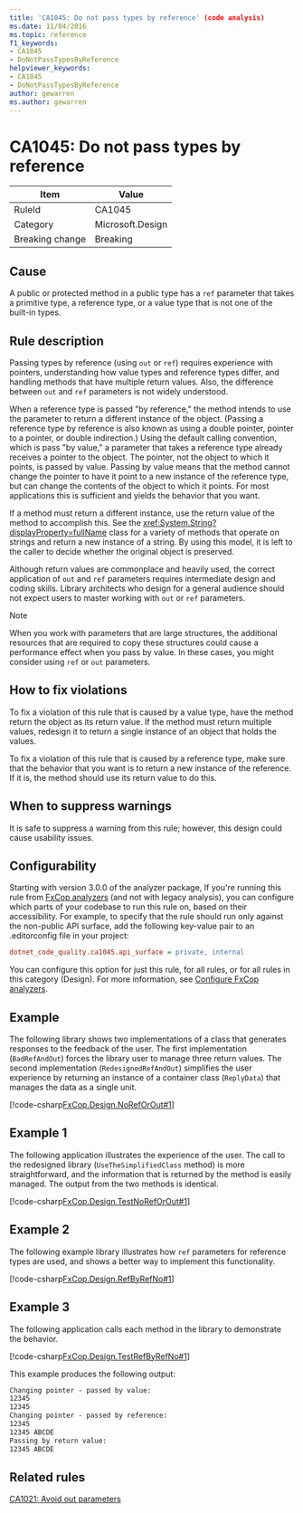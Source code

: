 ```yaml
---
title: 'CA1045: Do not pass types by reference' (code analysis)
ms.date: 11/04/2016
ms.topic: reference
f1_keywords:
- CA1045
- DoNotPassTypesByReference
helpviewer_keywords:
- CA1045
- DoNotPassTypesByReference
author: gewarren
ms.author: gewarren
---
```

# CA1045: Do not pass types by reference

|Item|Value|
|-|-|
|RuleId|CA1045|
|Category|Microsoft.Design|
|Breaking change|Breaking|

## Cause

A public or protected method in a public type has a `ref` parameter that takes a primitive type, a reference type, or a value type that is not one of the built-in types.

## Rule description

Passing types by reference (using `out` or `ref`) requires experience with pointers, understanding how value types and reference types differ, and handling methods that have multiple return values. Also, the difference between `out` and `ref` parameters is not widely understood.

When a reference type is passed "by reference," the method intends to use the parameter to return a different instance of the object. (Passing a reference type by reference is also known as using a double pointer, pointer to a pointer, or double indirection.) Using the default calling convention, which is pass "by value," a parameter that takes a reference type already receives a pointer to the object. The pointer, not the object to which it points, is passed by value. Passing by value means that the method cannot change the pointer to have it point to a new instance of the reference type, but can change the contents of the object to which it points. For most applications this is sufficient and yields the behavior that you want.

If a method must return a different instance, use the return value of the method to accomplish this. See the <xref:System.String?displayProperty=fullName> class for a variety of methods that operate on strings and return a new instance of a string. By using this model, it is left to the caller to decide whether the original object is preserved.

Although return values are commonplace and heavily used, the correct application of `out` and `ref` parameters requires intermediate design and coding skills. Library architects who design for a general audience should not expect users to master working with `out` or `ref` parameters.

> [!NOTE]
> When you work with parameters that are large structures, the additional resources that are required to copy these structures could cause a performance effect when you pass by value. In these cases, you might consider using `ref` or `out` parameters.

## How to fix violations

To fix a violation of this rule that is caused by a value type, have the method return the object as its return value. If the method must return multiple values, redesign it to return a single instance of an object that holds the values.

To fix a violation of this rule that is caused by a reference type, make sure that the behavior that you want is to return a new instance of the reference. If it is, the method should use its return value to do this.

## When to suppress warnings

It is safe to suppress a warning from this rule; however, this design could cause usability issues.

## Configurability

Starting with version 3.0.0 of the analyzer package, If you're running this rule from [FxCop analyzers](install-fxcop-analyzers.md) (and not with legacy analysis), you can configure which parts of your codebase to run this rule on, based on their accessibility. For example, to specify that the rule should run only against the non-public API surface, add the following key-value pair to an .editorconfig file in your project:

```ini
dotnet_code_quality.ca1045.api_surface = private, internal
```

You can configure this option for just this rule, for all rules, or for all rules in this category (Design). For more information, see [Configure FxCop analyzers](configure-fxcop-analyzers.md).

## Example

The following library shows two implementations of a class that generates responses to the feedback of the user. The first implementation (`BadRefAndOut`) forces the library user to manage three return values. The second implementation (`RedesignedRefAndOut`) simplifies the user experience by returning an instance of a container class (`ReplyData`) that manages the data as a single unit.

[!code-csharp[FxCop.Design.NoRefOrOut#1](../code-quality/codesnippet/CSharp/ca1045-do-not-pass-types-by-reference_1.cs)]

## Example 1

The following application illustrates the experience of the user. The call to the redesigned library (`UseTheSimplifiedClass` method) is more straightforward, and the information that is returned by the method is easily managed. The output from the two methods is identical.

[!code-csharp[FxCop.Design.TestNoRefOrOut#1](../code-quality/codesnippet/CSharp/ca1045-do-not-pass-types-by-reference_2.cs)]

## Example 2

The following example library illustrates how `ref` parameters for reference types are used, and shows a better way to implement this functionality.

[!code-csharp[FxCop.Design.RefByRefNo#1](../code-quality/codesnippet/CSharp/ca1045-do-not-pass-types-by-reference_3.cs)]

## Example 3

The following application calls each method in the library to demonstrate the behavior.

[!code-csharp[FxCop.Design.TestRefByRefNo#1](../code-quality/codesnippet/CSharp/ca1045-do-not-pass-types-by-reference_4.cs)]

This example produces the following output:

```txt
Changing pointer - passed by value:
12345
12345
Changing pointer - passed by reference:
12345
12345 ABCDE
Passing by return value:
12345 ABCDE
```

## Related rules

[CA1021: Avoid out parameters](../code-quality/ca1021.md)
